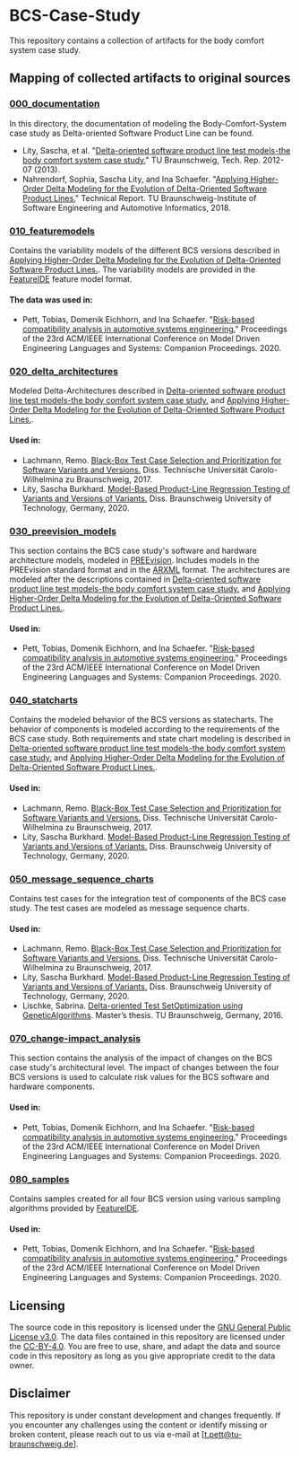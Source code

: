 # BCS-Case-Study
This repository contains a collection of artifacts for the body comfort system case study.

## Mapping of collected artifacts to original sources

### [000_documentation](https://github.com/TUBS-ISF/BCS-Case-Study/tree/master/000_documentation)
In this directory, the documentation of modeling the Body-Comfort-System case study as Delta-oriented Software Product Line can be found. 
* Lity, Sascha, et al. "[Delta-oriented software product line test models-the body comfort system case study.](https://github.com/TUBS-ISF/BCS-Case-Study/blob/master/000_documentation/Lity%20et%20al._2015_Delta-oriented%20Software%20Product%20Line%20Test%20Models%20-%20The%20Body%20Comfort%20System%20Case%20Study.pdf)" TU Braunschweig, Tech. Rep. 2012-07 (2013).
* Nahrendorf, Sophia, Sascha Lity, and Ina Schaefer. "[Applying Higher-Order Delta Modeling for the Evolution of Delta-Oriented Software Product Lines.](https://github.com/TUBS-ISF/BCS-Case-Study/blob/master/000_documentation/Nahrendorf%2C%20Lity%2C%20Schaefer_2018_Applying%20Higher-Order%20Delta%20Modeling%20for%20the%20Evolution%20of%20Delta-Oriented%20Software%20Product%20Lines.pdf)" Technical Report. TU Braunschweig-Institute of Software Engineering and Automotive Informatics, 2018.

### [010_featuremodels](https://github.com/TUBS-ISF/BCS-Case-Study/tree/master/010_featuremodels)
Contains the variability models of the different BCS versions described in [Applying Higher-Order Delta Modeling for the Evolution of Delta-Oriented Software Product Lines.](https://github.com/TUBS-ISF/BCS-Case-Study/blob/master/000_documentation/Nahrendorf%2C%20Lity%2C%20Schaefer_2018_Applying%20Higher-Order%20Delta%20Modeling%20for%20the%20Evolution%20of%20Delta-Oriented%20Software%20Product%20Lines.pdf). The variability models are provided in the [FeatureIDE](https://featureide.github.io/) feature model format. 

#### The data was used in:
* Pett, Tobias, Domenik Eichhorn, and Ina Schaefer. "[Risk-based compatibility analysis in automotive systems engineering.](https://dl.acm.org/doi/abs/10.1145/3417990.3421263)" Proceedings of the 23rd ACM/IEEE International Conference on Model Driven Engineering Languages and Systems: Companion Proceedings. 2020.

### [020_delta_architectures](https://github.com/TUBS-ISF/BCS-Case-Study/tree/master/020_delta_architectures)
Modeled Delta-Architectures described in [Delta-oriented software product line test models-the body comfort system case study.](https://github.com/TUBS-ISF/BCS-Case-Study/blob/master/000_documentation/Lity%20et%20al._2015_Delta-oriented%20Software%20Product%20Line%20Test%20Models%20-%20The%20Body%20Comfort%20System%20Case%20Study.pdf) and [Applying Higher-Order Delta Modeling for the Evolution of Delta-Oriented Software Product Lines.](https://github.com/TUBS-ISF/BCS-Case-Study/blob/master/000_documentation/Nahrendorf%2C%20Lity%2C%20Schaefer_2018_Applying%20Higher-Order%20Delta%20Modeling%20for%20the%20Evolution%20of%20Delta-Oriented%20Software%20Product%20Lines.pdf). 

#### Used in:
* Lachmann, Remo. [Black-Box Test Case Selection and Prioritization for Software Variants and Versions.](https://publikationsserver.tu-braunschweig.de/receive/dbbs_mods_65266) Diss. Technische Universität Carolo-Wilhelmina zu Braunschweig, 2017.
* Lity, Sascha Burkhard. [Model-Based Product-Line Regression Testing of Variants and Versions of Variants.](https://publikationsserver.tu-braunschweig.de/receive/dbbs_mods_00068116) Diss. Braunschweig University of Technology, Germany, 2020.

### [030_preevision_models](https://github.com/TUBS-ISF/BCS-Case-Study/tree/master/030_preevision_models)
This section contains the BCS case study's software and hardware architecture models, modeled in [PREEvision](https://www.vector.com/int/en/products/products-a-z/software/preevision/). Includes models in the PREEvision standard format and in the [ARXML](https://www.autosar.org/fileadmin/user_upload/standards/classic/4-3/AUTOSAR_TPS_ARXMLSerializationRules.pdf) format. The architectures are modeled after the descriptions contained in [Delta-oriented software product line test models-the body comfort system case study.](https://github.com/TUBS-ISF/BCS-Case-Study/blob/master/000_documentation/Lity%20et%20al._2015_Delta-oriented%20Software%20Product%20Line%20Test%20Models%20-%20The%20Body%20Comfort%20System%20Case%20Study.pdf) and [Applying Higher-Order Delta Modeling for the Evolution of Delta-Oriented Software Product Lines.](https://github.com/TUBS-ISF/BCS-Case-Study/blob/master/000_documentation/Nahrendorf%2C%20Lity%2C%20Schaefer_2018_Applying%20Higher-Order%20Delta%20Modeling%20for%20the%20Evolution%20of%20Delta-Oriented%20Software%20Product%20Lines.pdf).

#### Used in:
* Pett, Tobias, Domenik Eichhorn, and Ina Schaefer. "[Risk-based compatibility analysis in automotive systems engineering.](https://dl.acm.org/doi/abs/10.1145/3417990.3421263)" Proceedings of the 23rd ACM/IEEE International Conference on Model Driven Engineering Languages and Systems: Companion Proceedings. 2020.

### [040_statcharts](https://github.com/TUBS-ISF/BCS-Case-Study/tree/master/040_statecharts)
Contains the modeled behavior of the BCS versions as statecharts. The behavior of components is modeled according to the requirements of the BCS case study. Both requirements and state chart modeling is described in [Delta-oriented software product line test models-the body comfort system case study.](https://github.com/TUBS-ISF/BCS-Case-Study/blob/master/000_documentation/Lity%20et%20al._2015_Delta-oriented%20Software%20Product%20Line%20Test%20Models%20-%20The%20Body%20Comfort%20System%20Case%20Study.pdf) and [Applying Higher-Order Delta Modeling for the Evolution of Delta-Oriented Software Product Lines.](https://github.com/TUBS-ISF/BCS-Case-Study/blob/master/000_documentation/Nahrendorf%2C%20Lity%2C%20Schaefer_2018_Applying%20Higher-Order%20Delta%20Modeling%20for%20the%20Evolution%20of%20Delta-Oriented%20Software%20Product%20Lines.pdf).

#### Used in:
* Lachmann, Remo. [Black-Box Test Case Selection and Prioritization for Software Variants and Versions.](https://publikationsserver.tu-braunschweig.de/receive/dbbs_mods_65266) Diss. Technische Universität Carolo-Wilhelmina zu Braunschweig, 2017.
* Lity, Sascha Burkhard. [Model-Based Product-Line Regression Testing of Variants and Versions of Variants.](https://publikationsserver.tu-braunschweig.de/receive/dbbs_mods_00068116) Diss. Braunschweig University of Technology, Germany, 2020.

### [050_message_sequence_charts](https://github.com/TUBS-ISF/BCS-Case-Study/tree/master/050_message_sequence_charts)
Contains test cases for the integration test of components of the BCS case study. The test cases are modeled as message sequence charts. 

#### Used in: 
* Lachmann, Remo. [Black-Box Test Case Selection and Prioritization for Software Variants and Versions.](https://publikationsserver.tu-braunschweig.de/receive/dbbs_mods_65266) Diss. Technische Universität Carolo-Wilhelmina zu Braunschweig, 2017.
* Lity, Sascha Burkhard. [Model-Based Product-Line Regression Testing of Variants and Versions of Variants.](https://publikationsserver.tu-braunschweig.de/receive/dbbs_mods_00068116) Diss. Braunschweig University of Technology, Germany, 2020.
* Lischke, Sabrina. [Delta-oriented Test SetOptimization using GeneticAlgorithms](https://github.com/TUBS-ISF/BCS-Case-Study/blob/master/000_documentation/Lischke%20et%20al._2016_Delta-oriented%20Test%20SetOptimization%20using%20GeneticAlgorithms.pdf). Master’s thesis. TU Braunschweig, Germany, 2016.

### [070_change-impact_analysis](https://github.com/TUBS-ISF/BCS-Case-Study/tree/master/070_change_impact_analysis)
This section contains the analysis of the impact of changes on the BCS case study's architectural level. The impact of changes between the four BCS versions is used to calculate risk values for the BCS software and hardware components. 

#### Used in:
* Pett, Tobias, Domenik Eichhorn, and Ina Schaefer. "[Risk-based compatibility analysis in automotive systems engineering.](https://dl.acm.org/doi/abs/10.1145/3417990.3421263)" Proceedings of the 23rd ACM/IEEE International Conference on Model Driven Engineering Languages and Systems: Companion Proceedings. 2020.

### [080_samples](https://github.com/TUBS-ISF/BCS-Case-Study/tree/master/080_samples)
Contains samples created for all four BCS version using various sampling algorithms provided by [FeatureIDE](https://featureide.github.io/). 

#### Used in:
* Pett, Tobias, Domenik Eichhorn, and Ina Schaefer. "[Risk-based compatibility analysis in automotive systems engineering.](https://dl.acm.org/doi/abs/10.1145/3417990.3421263)" Proceedings of the 23rd ACM/IEEE International Conference on Model Driven Engineering Languages and Systems: Companion Proceedings. 2020.


## Licensing
The source code in this repository is licensed under the [GNU General Public License v3.0](https://github.com/TUBS-ISF/BCS-Case-Study/blob/master/LICENSE). The data files contained in this repository are licensed under the [CC-BY-4.0](https://github.com/TUBS-ISF/busybox-data/edit/master/cc-by-4.0.md). You are free to use, share, and adapt the data and source code in this repository as long as you give appropriate credit to the data owner. 

## Disclaimer
This repository is under constant development and changes frequently. If you encounter any challenges using the content or identify missing or broken content, please reach out to us via e-mail at [t.pett@tu-braunschweig.de].
